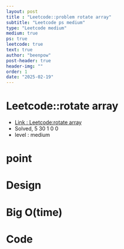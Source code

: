 ```yaml
---
layout: post
title : "Leetcode::problem rotate array"
subtitle: "Leetcode ps medium"
type: "Leetcode medium"
medium: true
ps: true
leetcode: true
text: true
author: "beenpow"
post-header: true
header-img: ""
order: 1
date: "2025-02-19"
---
```


# Leetcode::rotate array
- [Link : Leetcode:rotate array]()
- Solved, 5 30 1 0 0
- level : medium
# point

# Design


# Big O(time)

# Code

```cpp

```